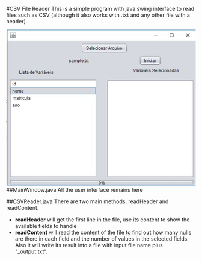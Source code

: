 #CSV File Reader
This is a simple program with java swing interface to read files such as CSV 
(although it also works with .txt and any other file with a header).</br>

![App](app.JPG)</br>
##MainWindow.java
All the user interface remains here

##CSVReader.java
There are two main methods, readHeader and readContent.
* <b>readHeader</b> will get the first line in the file, use its content to show the available fields to handle
* <b>readContent</b> will read the content of the file to find out how many nulls are there in each field and 
the number of values in the selected fields. Also it will write its result into a file with input file name plus "_output.txt".
